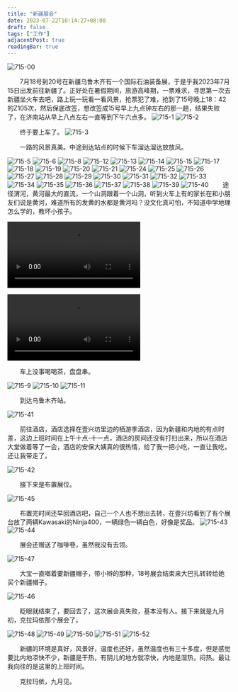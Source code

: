 ```yaml
---
title: "新疆展会"
date: 2023-07-22T10:14:27+08:00
draft: false
tags: ["工作"]
adjacentPost: true
readingBar: true
---
```

![715-00](https://cdn.jsdelivr.net/gh/tosspi/mumu@main/uPic/715-00.PNG)

&emsp;&emsp;7月18号到20号在新疆乌鲁木齐有一个国际石油装备展，于是乎我2023年7月15日出发前往新疆了。正好处在暑假期间，旅游高峰期，一票难求，寻思第一次去新疆坐火车去吧，路上玩一玩看一看风景，抢票犯了难，抢到了15号晚上18：42的Z105次，然后保底改签，想改签成15号早上九点钟左右的那一趟，结果失败了，在济南站从早上八点左右一直等到下午六点多。
![715-1](https://cdn.jsdelivr.net/gh/tosspi/mumu@main/uPic/715-1.PNG)
![715-2](https://cdn.jsdelivr.net/gh/tosspi/mumu@main/uPic/715-2.PNG)

&emsp;&emsp;终于要上车了。
![715-3](https://cdn.jsdelivr.net/gh/tosspi/mumu@main/uPic/715-3.PNG)

&emsp;&emsp;一路的风景真美。中途到达站点的时候下车溜达溜达放放风。

![715-5](https://cdn.jsdelivr.net/gh/tosspi/mumu@main/uPic/715-5.PNG)
![715-6](https://cdn.jsdelivr.net/gh/tosspi/mumu@main/uPic/715-6.JPG)
![715-8](https://cdn.jsdelivr.net/gh/tosspi/mumu@main/uPic/715-8.PNG)
![715-12](https://cdn.jsdelivr.net/gh/tosspi/mumu@main/uPic/715-12.PNG)
![715-13](https://cdn.jsdelivr.net/gh/tosspi/mumu@main/uPic/715-13.PNG)
![715-14](https://cdn.jsdelivr.net/gh/tosspi/mumu@main/uPic/715-14.PNG)
![715-15](https://cdn.jsdelivr.net/gh/tosspi/mumu@main/uPic/715-15.PNG)
![715-17](https://cdn.jsdelivr.net/gh/tosspi/mumu@main/uPic/715-17.PNG)
![715-18](https://cdn.jsdelivr.net/gh/tosspi/mumu@main/uPic/715-18.PNG)
![715-19](https://cdn.jsdelivr.net/gh/tosspi/mumu@main/uPic/715-19.PNG)
![715-20](https://cdn.jsdelivr.net/gh/tosspi/mumu@main/uPic/715-20.PNG)
![715-21](https://cdn.jsdelivr.net/gh/tosspi/mumu@main/uPic/715-21.PNG)
![715-24](https://cdn.jsdelivr.net/gh/tosspi/mumu@main/uPic/715-24.PNG)
![715-25](https://cdn.jsdelivr.net/gh/tosspi/mumu@main/uPic/715-25.PNG)
![715-26](https://cdn.jsdelivr.net/gh/tosspi/mumu@main/uPic/715-26.PNG)
![715-27](https://cdn.jsdelivr.net/gh/tosspi/mumu@main/uPic/715-27.PNG)
![715-28](https://cdn.jsdelivr.net/gh/tosspi/mumu@main/uPic/715-28.PNG)
![715-29](https://cdn.jsdelivr.net/gh/tosspi/mumu@main/uPic/715-29.PNG)
![715-30](https://cdn.jsdelivr.net/gh/tosspi/mumu@main/uPic/715-30.PNG)
![715-31](https://cdn.jsdelivr.net/gh/tosspi/mumu@main/uPic/715-31.PNG)
![715-32](https://cdn.jsdelivr.net/gh/tosspi/mumu@main/uPic/715-32.PNG)
![715-33](https://cdn.jsdelivr.net/gh/tosspi/mumu@main/uPic/715-33.PNG)
![715-34](https://cdn.jsdelivr.net/gh/tosspi/mumu@main/uPic/715-34.PNG)
![715-35](https://cdn.jsdelivr.net/gh/tosspi/mumu@main/uPic/715-35.PNG)
![715-36](https://cdn.jsdelivr.net/gh/tosspi/mumu@main/uPic/715-36.PNG)
![715-37](https://cdn.jsdelivr.net/gh/tosspi/mumu@main/uPic/715-37.PNG)
![715-38](https://cdn.jsdelivr.net/gh/tosspi/mumu@main/uPic/715-38.PNG)
![715-39](https://cdn.jsdelivr.net/gh/tosspi/mumu@main/uPic/715-39.PNG)
![715-40](https://cdn.jsdelivr.net/gh/tosspi/mumu@main/uPic/715-40.PNG)
&emsp;&emsp;途径渭河，黄河最大的直流，一个山洞跟着一个山洞，听到火车上有的家长在和小朋友们说是黄河，难道所有的发黄的水都是黄河吗？没文化真可怕，不知道中学地理怎么学的，教坏小孩子。

<video src="https://cdn.jsdelivr.net/gh/tosspi/mumu@main/uPic/715-7.mp4" controls></video>

![715-7](https://cdn.jsdelivr.net/gh/tosspi/mumu@main/uPic/715-7-7.mp4)

&emsp;&emsp;车上没事喝喝茶，盘盘串。

![715-9](https://cdn.jsdelivr.net/gh/tosspi/mumu@main/uPic/715-9.PNG)
![715-10](https://cdn.jsdelivr.net/gh/tosspi/mumu@main/uPic/715-10.PNG)
![715-11](https://cdn.jsdelivr.net/gh/tosspi/mumu@main/uPic/715-11.PNG)


&emsp;&emsp;到达乌鲁木齐站。

![715-41](https://cdn.jsdelivr.net/gh/tosspi/mumu@main/uPic/715-41.PNG)

&emsp;&emsp;前往酒店，酒店选择在壹兴坊里边的栖游季酒店，因为新疆和内地的有点时差，这边上班时间在上午十点-十一点，酒店的房间还没有打扫出来，所以在酒店大堂做着等了一会，酒店的安保大姨真的很热情，给了我一把小吃，一直让我吃，还让我带走了。

![715-42](https://cdn.jsdelivr.net/gh/tosspi/mumu@main/uPic/715-42.PNG)

&emsp;&emsp;接下来是布置展位。

![715-45](https://cdn.jsdelivr.net/gh/tosspi/mumu@main/uPic/715-45.jpg)

&emsp;&emsp;布置完时间还早回酒店吧，自己一个人也不想出去转，在壹兴坊看到了有个展台放了两辆Kawasaki的Ninja400，一辆绿色一辆白色，好像是奖品。
![715-43](https://cdn.jsdelivr.net/gh/tosspi/mumu@main/uPic/715-43.PNG)
![715-44](https://cdn.jsdelivr.net/gh/tosspi/mumu@main/uPic/715-44.PNG)

&emsp;&emsp;展会还赠送了咖啡卷，虽然我没有去领。

![715-47](https://cdn.jsdelivr.net/gh/tosspi/mumu@main/uPic/715-47.JPG)

&emsp;&emsp;大宝一直啷着要新疆帽子，带小辫的那种，18号展会结束来大巴扎转转给她买个新疆帽子。

![715-46](https://cdn.jsdelivr.net/gh/tosspi/mumu@main/uPic/715-46.PNG)

&emsp;&emsp;眨眼就结束了，要回去了，这次展会真失败，基本没有人。接下来就是九月初，克拉玛依那个展会了。

![715-48](https://cdn.jsdelivr.net/gh/tosspi/mumu@main/uPic/715-48.PNG)
![715-49](https://cdn.jsdelivr.net/gh/tosspi/mumu@main/uPic/715-49.PNG)
![715-50](https://cdn.jsdelivr.net/gh/tosspi/mumu@main/uPic/715-50.PNG)
![715-51](https://cdn.jsdelivr.net/gh/tosspi/mumu@main/uPic/715-51.PNG)
![715-52](https://cdn.jsdelivr.net/gh/tosspi/mumu@main/uPic/715-52.PNG)

&emsp;&emsp;新疆的环境是真好，风景好，温度也还好，虽然温度也有三十多度，但是感觉要比内地凉快不少，新疆是干热，有阴儿的地方就凉快，内地是湿热，闷热。最让我向往的是这里的上班时间。

&emsp;&emsp;克拉玛依，九月见。